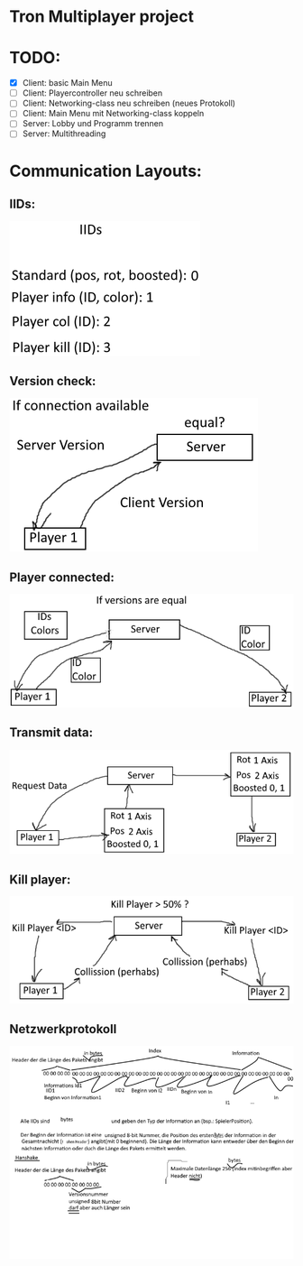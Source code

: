 # Tron Multiplayer project

# TODO:
- [x] Client: basic Main Menu
- [ ] Client: Playercontroller neu schreiben
- [ ] Client: Networking-class neu schreiben (neues Protokoll)
- [ ] Client: Main Menu mit Networking-class koppeln
- [ ] Server: Lobby und Programm trennen
- [ ] Server: Multithreading

# Communication Layouts:
## IIDs:
![IIDs](/images/IIDs.png)
## Version check:
![Version check](/images/VersionCheck.png)
## Player connected:
![Player connected](/images/PlayerConnected.png)
## Transmit data:
![Transmit data](/images/TransmitData.png)
## Kill player:
![Kill player](/images/KillPlayer.png)
## Netzwerkprotokoll
![Netzwerkprotokoll](/images/Netzwerkprotokoll.png)
